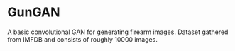 # GunGAN
A basic convolutional GAN for generating firearm images.
Dataset gathered from IMFDB and consists of roughly 10000 images. 
